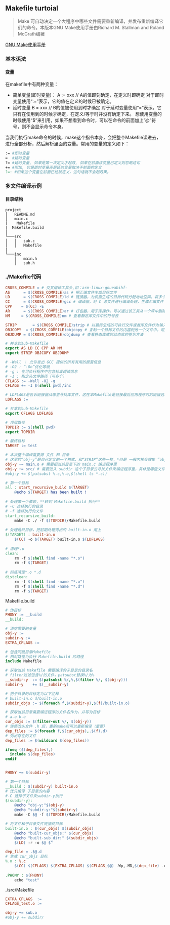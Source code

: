 ## Makefile turtoial
>Make 可自动决定一个大程序中哪些文件需要重新编译，并发布重新编译它们的命令。本版本GNU Make使用手册由Richard M. Stallman and Roland McGrath编著

[GNU Make使用手册](https://blog.51cto.com/u_14592069/5712502)
### 基本语法
#### 变量
在makefile中有两种变量：
- 简单变量(即时变量)：
A := xxx // A的值即刻确定，在定义时即确定
对于即时变量使用“:=”表示，它的值在定义的时候已被确定。
- 延时变量
B = xxx // B的值被使用到时才确定
对于延时变量使用“=”表示。它只有在使用到的时候才确定，在定义/等于时并没有确定下来。
想使用变量的时候使用“$”来引用，如果不想看到命令时，可以在命令的前面加上”@”符号，则不会显示命令本身。

当我们执行make命令的时候，make这个指令本身，会把整个Makefile读进去，进行全部分析，然后解析里面的变量。常用的变量的定义如下：
```Makefile
:= #即时变量
=  #延时变量
?= #延时变量, 如果是第一次定义才起效, 如果在前面该变量已定义则忽略这句
+= #附加, 它是即时变量还是延时变量取决于前面的定义
?=: #如果这个变量在前面已经被定义，这句话就不会起效果。
```
### 多文件编译示例
#### 目录结构
```
project
│   README.md
│   main.c
|    Makefile
|  Makefile.build
│
└───src
│   │   sub.c
│   │   Makefile
| 
└───inc
    │   main.h
    │   sub.h
```
### ./Makefile代码
```makefile
CROSS_COMPILE = # 交叉编译工具头,如：arm-linux-gnueabihf-
AS      = $(CROSS_COMPILE)as # 把汇编文件生成目标文件
LD      = $(CROSS_COMPILE)ld # 链接器，为前面生成的目标代码分配地址空间，将多个目标文件链接成一个库或者一个可执行文件
CC      = $(CROSS_COMPILE)gcc # 编译器，对 C 源文件进行编译处理，生成汇编文件
CPP    = $(CC) -E
AR      = $(CROSS_COMPILE)ar # 打包器，用于库操作，可以通过该工具从一个库中删除或则增加目标代码模块
NM     = $(CROSS_COMPILE)nm # 查看静态库文件中的符号表

STRIP       = $(CROSS_COMPILE)strip # 以最终生成的可执行文件或者库文件作为输入，然后消除掉其中的源码
OBJCOPY  = $(CROSS_COMPILE)objcopy # 复制一个目标文件的内容到另一个文件中，可用于不同源文件之间的格式转换
OBJDUMP = $(CROSS_COMPILE)objdump # 查看静态库或则动态库的签名方法

# 共享到sub-Makefile
export AS LD CC CPP AR NM
export STRIP OBJCOPY OBJDUMP

# -Wall ： 允许发出 GCC 提供的所有有用的报警信息
# -O2 : “-On”优化等级
# -g : 在可执行程序中包含标准调试信息
# -I : 指定头文件路径（可多个）
CFLAGS := -Wall -O2 -g 
CFLAGS += -I $(shell pwd)/inc

# LDFLAGS是告诉链接器从哪里寻找库文件，这在本Makefile是链接最后应用程序时的链接选项。
LDFLAGS := 

# 共享到sub-Makefile
export CFLAGS LDFLAGS

# 顶层路径
TOPDIR := $(shell pwd)
export TOPDIR

# 最终目标
TARGET := test

# 本次整个编译需要源 文件 和 目录
# 这里的“obj-y”是自己定义的一个格式，和“STRIP”这些一样，*但是 一般内核会搜集 ”obj-”的变量*
obj-y += main.o # 需要把当前目录下的 main.c 编进程序里
obj-y += src/ # 需要进入 subdir 这个子目录去寻找文件来编进程序里，具体是哪些文件，由 subdir 目录下的 Makefile 决定。
#obj-y += $(patsubst %.c,%.o,$(shell ls *.c))

# 第一个目标
all : start_recursive_build $(TARGET) 
	@echo $(TARGET) has been built !
	
# 处理第一个依赖，**转到 Makefile.build 执行**
# -C 选择执行的目录
# -f 选择执行的文件
start_recursive_build:
	make -C ./ -f $(TOPDIR)/Makefile.build
	
# 处理最终目标，把前期处理得出的 built-in.o 用上
$(TARGET) : built-in.o
	$(CC) -o $(TARGET) built-in.o $(LDFLAGS)
	
# 清理*.o
clean:
	rm -f $(shell find -name "*.o")
	rm -f $(TARGET)
	
# 彻底清理*.o *.d
distclean:
	rm -f $(shell find -name "*.o")
	rm -f $(shell find -name "*.d")
	rm -f $(TARGET)
```
Makefile.build
```Makefile
# 伪目标
PHONY := __build
__build:

# 清空需要的变量
obj-y :=
subdir-y :=
EXTRA_CFLAGS :=

# 包含同级目录Makefile
# 相对路径为执行 Makefile.build 的路径
include Makefile

# 获取当前 Makefile 需要编译的子目录的目录名
# filter过滤包含%/的文件，patsubst替换%/为%
__subdir-y	:= $(patsubst %/,%,$(filter %/, $(obj-y)))
subdir-y	+= $(__subdir-y)

# 把子目录的目标定为以下注释
# built-in.o d/built-in.o
subdir_objs := $(foreach f,$(subdir-y),$(f)/built-in.o)

# 获取当前目录需要编进程序的文件名作为，并写为目标
# a.o b.o
cur_objs := $(filter-out %/, $(obj-y))
# 使修改头文件 .h 后，重新make后可以重新编译（重要）
dep_files := $(foreach f,$(cur_objs),.$(f).d)
# 列出存在的文件
dep_files := $(wildcard $(dep_files))

ifneq ($(dep_files),)
  include $(dep_files)
endif


PHONY += $(subdir-y)

# 第一个目标
__build : $(subdir-y) built-in.o
# 优先编译 子目录的内容
#-C 选择子文件夹subdir-y执行
$(subdir-y):
	@echo "obj-y:"$(obj-y)
	@echo "subdir-y:"$(subdir-y)
	make -C $@ -f $(TOPDIR)/Makefile.build

# 将文件和子目录文件链接成目标
built-in.o : $(cur_objs) $(subdir_objs)
	@echo "built-cur_objs:" $(cur_objs)
	@echo "built-sub_dir:" $(subdir_objs)
	$(LD) -r -o $@ $^

dep_file = .$@.d
# 生成 cur_objs 目标
%.o : %.c
	$(CC) $(CFLAGS) $(EXTRA_CFLAGS) $(CFLAGS_$@) -Wp,-MD,$(dep_file) -c -o $@ $<
	
.PHONY : $(PHONY)
	echo "test"
```
./src/Makefile
```makefile
EXTRA_CFLAGS  := 
CFLAGS_test.o := 

obj-y += sub.o
#obj-y += subdir/
```